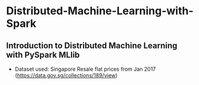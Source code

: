 # Distributed-Machine-Learning-with-Spark

## Introduction to Distributed Machine Learning with PySpark MLlib
- Dataset used: Singapore Resale flat prices from Jan 2017 (https://data.gov.sg/collections/189/view)

